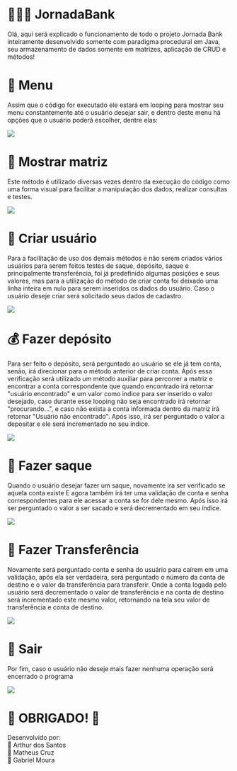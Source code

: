 # 👨🏻‍💻 JornadaBank
<p>
  Olá, aqui será explicado o funcionamento de todo o projeto Jornada Bank inteiramente desenvolvido somente com paradigma procedural em Java, 
seu armazenamento de dados somente em matrizes, aplicação de CRUD e métodos! 
</p>

<p>
  <h1>📓 Menu </H1>
  Assim que o código for executado ele estará em looping para mostrar seu menu constantemente até o usuário desejar sair, e dentro deste menu há opções
que o usuário poderá escolher, dentre elas:   
</p>

<div>
  <img src="img/menu.png" />
</div>

<p>
  <h1>🎲 Mostrar matriz </H1>
  Este método é utilizado diversas vezes dentro da execução do código como uma forma visual para facilitar a manipulação dos dados, realizar consultas e testes.
</p>

<div>
  <img src="img/5_opção_mostrar_usuários.png" />
</div>

<p>
  <h1>👤 Criar usuário </H1>
  Para a facilitação de uso dos demais métodos e não serem criados vários usuários para serem feitos testes de saque, depósito, saque e principalmente transferência,
  foi já predefinido algumas posições e seus valores, mas para a utilização do método de criar conta foi deixado uma linha inteira em nulo para serem inseridos os dados
  do usuário. Caso o usuário deseje criar será solicitado seus dados de cadastro.  
</p>

<div>
  <img src="img/1_opção_criar_usuário.png" />
</div>

<p>
  <h1>💰 Fazer depósito </H1>
  Para ser feito o depósito, será perguntado ao usuário se ele já tem conta, senão, irá direcionar para o método anterior de criar conta. Após essa verificação será utilizado um método auxiliar para percorrer a matriz e encontrar a conta correspondente que quando encontrado irá retornar "usuário encontrado" e um valor como indice para ser inserido
  o valor desejado, caso durante esse looping não seja encontrado irá retornar "procurando...", e caso não exista a conta informada dentro da matriz irá retornar "Usuário não encontrado".
  Após isso, irá ser perguntado o valor a depositar e ele será incrementado no seu índice.
</p>

<div>
  <img src="img/2_fazer_deposito.png" />
</div>

<p>
  <h1>💸 Fazer saque </H1>
  Quando o usuário desejar fazer um saque, novamente ira ser verificado se aquela conta existe E agora também irá ter uma validação de conta e senha correspondentes para ele acessar a conta se for dele mesmo. Após isso irá ser perguntado o valor a ser sacado e será decrementado em seu índice.
</p>

<div>
  <img src="img/3_fazer_saque.png" />
</div>

<p>
  <h1>💱 Fazer Transferência </H1>
  Novamente será perguntado conta e senha do usuário para caírem em uma validação, após ela ser verdadeira, será perguntado o número da conta de destino e o valor da transferência para transferir. Onde a conta logada pelo usuário será decrementado o valor de transferência e na conta de destino será incrementado este mesmo valor, retornando na tela seu valor de transferência e conta de destino.
</p>

<div>
  <img src="img/4_fazer_transferencia.png" />
</div>

<p>
  <h1>🏃 Sair </H1>
  Por fim, caso o usuário não deseje mais fazer nenhuma operação será encerrado o programa
</p>

<div>
  <img src="img/0_sair.png" />
</div>

<h1>🥳 OBRIGADO! 🥳</h1>
Desenvolvido por: <br>
🔰 Arthur dos Santos <br>
🔰 Matheus Cruz <br>
🔰 Gabriel Moura <br>




